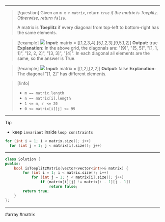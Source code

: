 ___

> [!question] 
> Given an `m x n` `matrix`, return _`true` if the matrix is Toeplitz. Otherwise, return `false`._
> 
> A matrix is **Toeplitz** if every diagonal from top-left to bottom-right has the same elements. 

> [!example] 
> ![](https://assets.leetcode.com/uploads/2020/11/04/ex1.jpg)
**Input:** matrix = [[1,2,3,4],[5,1,2,3],[9,5,1,2]]
**Output:** true
**Explanation:**
In the above grid, the diagonals are:
"[9]", "[5, 5]", "[1, 1, 1]", "[2, 2, 2]", "[3, 3]", "[4]".
In each diagonal all elements are the same, so the answer is True. 

> [!example] 
> ![](https://assets.leetcode.com/uploads/2020/11/04/ex2.jpg)
**Input:** matrix = [[1,2],[2,2]]
**Output:** false
**Explanation:**
The diagonal "[1, 2]" has different elements. 

> [!info] 
> - `m == matrix.length`
> - `n == matrix[i].length`
> - `1 <= m, n <= 20`
> - `0 <= matrix[i][j] <= 99` 

___

> [!tip] 
> - keep `invariant` inside `loop constraints`
> ```cpp
> for (int i = 1; i < matrix.size(); i++)
> 	for (int j = 1; j < matrix[i].size(); j++)
> ```

___

```cpp
class Solution {
public:
    bool isToeplitzMatrix(vector<vector<int>>& matrix) {
        for (int i = 1; i < matrix.size(); i++)
            for (int j = 1; j < matrix[i].size(); j++)
                if (matrix[i][j] != matrix[i - 1][j - 1]) 
                    return false;
        return true;
    }
};
```

___

#array #matrix 